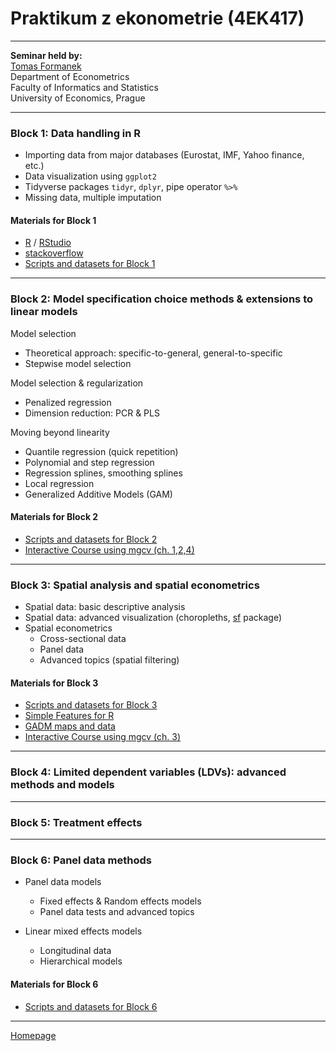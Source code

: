 # Praktikum z ekonometrie (4EK417)

--- 

**Seminar held by:**  
[Tomas Formanek](https://formanektomas.github.io/)     
Department of Econometrics   
Faculty of Informatics and Statistics  
University of Economics, Prague  

--- 

### Block 1: Data handling in R

+ Importing data from major databases (Eurostat, IMF, Yahoo finance, etc.)
+ Data visualization using `ggplot2`
+ Tidyverse packages `tidyr`, `dplyr`, pipe operator `%>%`
+ Missing data, multiple imputation 

#### Materials for Block 1
- [R](https://www.r-project.org/) / [RStudio](https://www.rstudio.com/products/RStudio/)  
- [stackoverflow](https://stackoverflow.com/tags/r/info)  
- [Scripts and datasets for Block 1](https://github.com/formanektomas/4EK417/tree/master/Block1)  

---

### Block 2: Model specification choice methods & extensions to linear models

Model selection  
+ Theoretical approach: specific-to-general, general-to-specific
+ Stepwise model selection

Model selection & regularization  
+ Penalized regression
+ Dimension reduction: PCR & PLS


Moving beyond linearity  
+ Quantile regression (quick repetition)  
+ Polynomial and step regression  
+ Regression splines, smoothing splines    
+ Local regression  
+ Generalized Additive Models (GAM)  
 

#### Materials for Block 2
- [Scripts and datasets for Block 2](https://github.com/formanektomas/4EK417/tree/master/Block2)  
- [Interactive Course using mgcv (ch. 1,2,4)](https://noamross.github.io/gams-in-r-course/)  

---

### Block 3: Spatial analysis and spatial econometrics

+ Spatial data: basic descriptive analysis  
+ Spatial data: advanced visualization (choropleths, [sf](https://r-spatial.github.io/sf/) package)  
+ Spatial econometrics  
    + Cross-sectional data  
    + Panel data  
    + Advanced topics (spatial filtering)  

#### Materials for Block 3
- [Scripts and datasets for Block 3](https://github.com/formanektomas/4EK417/tree/master/Block3)  
- [Simple Features for R](https://r-spatial.github.io/sf/)  
- [GADM maps and data](https://gadm.org/)  
- [Interactive Course using mgcv (ch. 3)](https://noamross.github.io/gams-in-r-course/)  

---

### Block 4: Limited dependent variables (LDVs): advanced methods and models

--- 

### Block 5: Treatment effects

--- 

### Block 6: Panel data methods

+ Panel data models  
    + Fixed effects & Random effects models  
    + Panel data tests and advanced topics  
    
+ Linear mixed effects models
    + Longitudinal data  
    + Hierarchical models  

#### Materials for Block 6
- [Scripts and datasets for Block 6](https://github.com/formanektomas/4EK417/tree/master/Block6)  

---

[Homepage](https://formanektomas.github.io/4EK417/)
